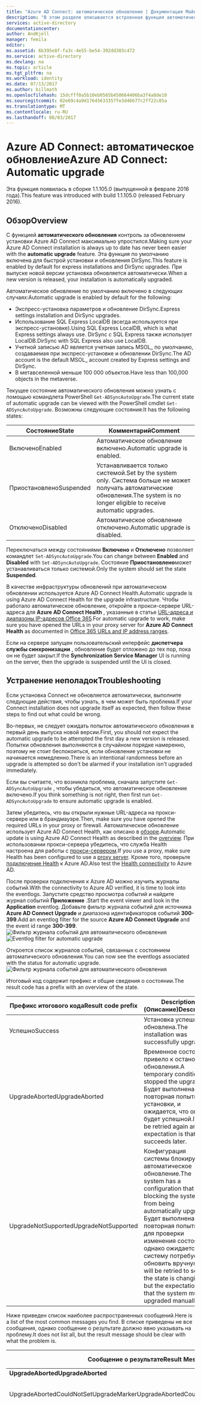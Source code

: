```yaml
---
title: "Azure AD Connect: автоматическое обновление | Документация Майкрософт"
description: "В этом разделе описывается встроенная функция автоматического обновления в Azure AD Connect."
services: active-directory
documentationcenter: 
author: AndKjell
manager: femila
editor: 
ms.assetid: 6b395e8f-fa3c-4e55-be54-392dd303c472
ms.service: active-directory
ms.devlang: na
ms.topic: article
ms.tgt_pltfrm: na
ms.workload: identity
ms.date: 07/13/2017
ms.author: billmath
ms.openlocfilehash: 15dcfff0a5b10eb0565b450664406ba3f4a8de10
ms.sourcegitcommit: 02e69c4a9d17645633357fe3d46677c2ff22c85a
ms.translationtype: MT
ms.contentlocale: ru-RU
ms.lasthandoff: 08/03/2017
---
```

# <a name="azure-ad-connect-automatic-upgrade"></a><span data-ttu-id="b2036-103">Azure AD Connect: автоматическое обновление</span><span class="sxs-lookup"><span data-stu-id="b2036-103">Azure AD Connect: Automatic upgrade</span></span>
<span data-ttu-id="b2036-104">Эта функция появилась в сборке 1.1.105.0 (выпущенной в феврале 2016 года).</span><span class="sxs-lookup"><span data-stu-id="b2036-104">This feature was introduced with build 1.1.105.0 (released February 2016).</span></span>

## <a name="overview"></a><span data-ttu-id="b2036-105">Обзор</span><span class="sxs-lookup"><span data-stu-id="b2036-105">Overview</span></span>
<span data-ttu-id="b2036-106">С функцией **автоматического обновления** контроль за обновлением установки Azure AD Connect максимально упростился.</span><span class="sxs-lookup"><span data-stu-id="b2036-106">Making sure your Azure AD Connect installation is always up to date has never been easier with the **automatic upgrade** feature.</span></span> <span data-ttu-id="b2036-107">Эта функция по умолчанию включена для быстрой установки и обновления DirSync.</span><span class="sxs-lookup"><span data-stu-id="b2036-107">This feature is enabled by default for express installations and DirSync upgrades.</span></span> <span data-ttu-id="b2036-108">При выпуске новой версии установка обновляется автоматически.</span><span class="sxs-lookup"><span data-stu-id="b2036-108">When a new version is released, your installation is automatically upgraded.</span></span>

<span data-ttu-id="b2036-109">Автоматическое обновление по умолчанию включено в следующих случаях:</span><span class="sxs-lookup"><span data-stu-id="b2036-109">Automatic upgrade is enabled by default for the following:</span></span>

* <span data-ttu-id="b2036-110">Экспресс-установка параметров и обновление DirSync.</span><span class="sxs-lookup"><span data-stu-id="b2036-110">Express settings installation and DirSync upgrades.</span></span>
* <span data-ttu-id="b2036-111">Использование SQL Express LocalDB (всегда используется при экспресс-установке).</span><span class="sxs-lookup"><span data-stu-id="b2036-111">Using SQL Express LocalDB, which is what Express settings always use.</span></span> <span data-ttu-id="b2036-112">DirSync с SQL Express также использует LocalDB.</span><span class="sxs-lookup"><span data-stu-id="b2036-112">DirSync with SQL Express also use LocalDB.</span></span>
* <span data-ttu-id="b2036-113">Учетной записью AD является учетная запись MSOL_ по умолчанию, создаваемая при экспресс-установке и обновлении DirSync.</span><span class="sxs-lookup"><span data-stu-id="b2036-113">The AD account is the default MSOL_ account created by Express settings and DirSync.</span></span>
* <span data-ttu-id="b2036-114">В метавселенной меньше 100 000 объектов.</span><span class="sxs-lookup"><span data-stu-id="b2036-114">Have less than 100,000 objects in the metaverse.</span></span>

<span data-ttu-id="b2036-115">Текущее состояние автоматического обновления можно узнать с помощью командлета PowerShell `Get-ADSyncAutoUpgrade`.</span><span class="sxs-lookup"><span data-stu-id="b2036-115">The current state of automatic upgrade can be viewed with the PowerShell cmdlet `Get-ADSyncAutoUpgrade`.</span></span> <span data-ttu-id="b2036-116">Возможны следующие состояния:</span><span class="sxs-lookup"><span data-stu-id="b2036-116">It has the following states:</span></span>

| <span data-ttu-id="b2036-117">Состояние</span><span class="sxs-lookup"><span data-stu-id="b2036-117">State</span></span> | <span data-ttu-id="b2036-118">Комментарий</span><span class="sxs-lookup"><span data-stu-id="b2036-118">Comment</span></span> |
| --- | --- |
| <span data-ttu-id="b2036-119">Включено</span><span class="sxs-lookup"><span data-stu-id="b2036-119">Enabled</span></span> |<span data-ttu-id="b2036-120">Автоматическое обновление включено.</span><span class="sxs-lookup"><span data-stu-id="b2036-120">Automatic upgrade is enabled.</span></span> |
| <span data-ttu-id="b2036-121">Приостановлено</span><span class="sxs-lookup"><span data-stu-id="b2036-121">Suspended</span></span> |<span data-ttu-id="b2036-122">Устанавливается только системой.</span><span class="sxs-lookup"><span data-stu-id="b2036-122">Set by the system only.</span></span> <span data-ttu-id="b2036-123">Система больше не может получать автоматические обновления.</span><span class="sxs-lookup"><span data-stu-id="b2036-123">The system is no longer eligible to receive automatic upgrades.</span></span> |
| <span data-ttu-id="b2036-124">Отключено</span><span class="sxs-lookup"><span data-stu-id="b2036-124">Disabled</span></span> |<span data-ttu-id="b2036-125">Автоматическое обновление отключено.</span><span class="sxs-lookup"><span data-stu-id="b2036-125">Automatic upgrade is disabled.</span></span> |

<span data-ttu-id="b2036-126">Переключаться между состояниями **Включено** и **Отключено** позволяет командлет `Set-ADSyncAutoUpgrade`.</span><span class="sxs-lookup"><span data-stu-id="b2036-126">You can change between **Enabled** and **Disabled** with `Set-ADSyncAutoUpgrade`.</span></span> <span data-ttu-id="b2036-127">Состояние **Приостановлено**может устанавливаться только системой.</span><span class="sxs-lookup"><span data-stu-id="b2036-127">Only the system should set the state **Suspended**.</span></span>

<span data-ttu-id="b2036-128">В качестве инфраструктуры обновлений при автоматическом обновлении используется Azure AD Connect Health.</span><span class="sxs-lookup"><span data-stu-id="b2036-128">Automatic upgrade is using Azure AD Connect Health for the upgrade infrastructure.</span></span> <span data-ttu-id="b2036-129">Чтобы работало автоматическое обновление, откройте в прокси-сервере URL-адреса для **Azure AD Connect Health** , указанные в статье [URL-адреса и диапазоны IP-адресов Office 365](https://support.office.com/article/Office-365-URLs-and-IP-address-ranges-8548a211-3fe7-47cb-abb1-355ea5aa88a2).</span><span class="sxs-lookup"><span data-stu-id="b2036-129">For automatic upgrade to work, make sure you have opened the URLs in your proxy server for **Azure AD Connect Health** as documented in [Office 365 URLs and IP address ranges](https://support.office.com/article/Office-365-URLs-and-IP-address-ranges-8548a211-3fe7-47cb-abb1-355ea5aa88a2).</span></span>

<span data-ttu-id="b2036-130">Если на сервере запущен пользовательский интерфейс **диспетчера службы синхронизации** , обновление будет отложено до тех пор, пока он не будет закрыт.</span><span class="sxs-lookup"><span data-stu-id="b2036-130">If the **Synchronization Service Manager** UI is running on the server, then the upgrade is suspended until the UI is closed.</span></span>

## <a name="troubleshooting"></a><span data-ttu-id="b2036-131">Устранение неполадок</span><span class="sxs-lookup"><span data-stu-id="b2036-131">Troubleshooting</span></span>
<span data-ttu-id="b2036-132">Если установка Connect не обновляется автоматически, выполните следующие действия, чтобы узнать, в чем может быть проблема.</span><span class="sxs-lookup"><span data-stu-id="b2036-132">If your Connect installation does not upgrade itself as expected, then follow these steps to find out what could be wrong.</span></span>

<span data-ttu-id="b2036-133">Во-первых, не следует ожидать попыток автоматического обновления в первый день выпуска новой версии.</span><span class="sxs-lookup"><span data-stu-id="b2036-133">First, you should not expect the automatic upgrade to be attempted the first day a new version is released.</span></span> <span data-ttu-id="b2036-134">Попытки обновления выполняются в случайном порядке намеренно, поэтому не стоит беспокоиться, если обновление установки не начинается немедленно.</span><span class="sxs-lookup"><span data-stu-id="b2036-134">There is an intentional randomness before an upgrade is attempted so don't be alarmed if your installation isn't upgraded immediately.</span></span>

<span data-ttu-id="b2036-135">Если вы считаете, что возникла проблема, сначала запустите `Get-ADSyncAutoUpgrade` , чтобы убедиться, что автоматическое обновление включено.</span><span class="sxs-lookup"><span data-stu-id="b2036-135">If you think something is not right, then first run `Get-ADSyncAutoUpgrade` to ensure automatic upgrade is enabled.</span></span>

<span data-ttu-id="b2036-136">Затем убедитесь, что вы открыли нужные URL-адреса на прокси-сервере или в брандмауэре.</span><span class="sxs-lookup"><span data-stu-id="b2036-136">Then, make sure you have opened the required URLs in your proxy or firewall.</span></span> <span data-ttu-id="b2036-137">Автоматическое обновление использует Azure AD Connect Health, как описано в [обзоре](#overview).</span><span class="sxs-lookup"><span data-stu-id="b2036-137">Automatic update is using Azure AD Connect Health as described in the [overview](#overview).</span></span> <span data-ttu-id="b2036-138">При использовании прокси-сервера убедитесь, что служба Health настроена для работы с [прокси-сервером](../connect-health/active-directory-aadconnect-health-agent-install.md#configure-azure-ad-connect-health-agents-to-use-http-proxy).</span><span class="sxs-lookup"><span data-stu-id="b2036-138">If you use a proxy, make sure Health has been configured to use a [proxy server](../connect-health/active-directory-aadconnect-health-agent-install.md#configure-azure-ad-connect-health-agents-to-use-http-proxy).</span></span> <span data-ttu-id="b2036-139">Кроме того, проверьте [подключение Health](../connect-health/active-directory-aadconnect-health-agent-install.md#test-connectivity-to-azure-ad-connect-health-service) к Azure AD.</span><span class="sxs-lookup"><span data-stu-id="b2036-139">Also test the [Health connectivity](../connect-health/active-directory-aadconnect-health-agent-install.md#test-connectivity-to-azure-ad-connect-health-service) to Azure AD.</span></span>

<span data-ttu-id="b2036-140">После проверки подключения к Azure AD можно изучить журналы событий.</span><span class="sxs-lookup"><span data-stu-id="b2036-140">With the connectivity to Azure AD verified, it is time to look into the eventlogs.</span></span> <span data-ttu-id="b2036-141">Запустите средство просмотра событий и найдите журнал событий **Приложение** .</span><span class="sxs-lookup"><span data-stu-id="b2036-141">Start the event viewer and look in the **Application** eventlog.</span></span> <span data-ttu-id="b2036-142">Добавьте фильтр журнала событий для источника **Azure AD Connect Upgrade** и диапазона идентификаторов событий **300-399**.</span><span class="sxs-lookup"><span data-stu-id="b2036-142">Add an eventlog filter for the source **Azure AD Connect Upgrade** and the event id range **300-399**.</span></span>  
<span data-ttu-id="b2036-143">![Фильтр журнала событий для автоматического обновления](./media/active-directory-aadconnect-feature-automatic-upgrade/eventlogfilter.png)</span><span class="sxs-lookup"><span data-stu-id="b2036-143">![Eventlog filter for automatic upgrade](./media/active-directory-aadconnect-feature-automatic-upgrade/eventlogfilter.png)</span></span>  

<span data-ttu-id="b2036-144">Откроется список журналов событий, связанных с состоянием автоматического обновления.</span><span class="sxs-lookup"><span data-stu-id="b2036-144">You can now see the eventlogs associated with the status for automatic upgrade.</span></span>  
![Фильтр журнала событий для автоматического обновления](./media/active-directory-aadconnect-feature-automatic-upgrade/eventlogresult.png)  

<span data-ttu-id="b2036-146">Итоговый код содержит префикс и общие сведения о состоянии.</span><span class="sxs-lookup"><span data-stu-id="b2036-146">The result code has a prefix with an overview of the state.</span></span>

| <span data-ttu-id="b2036-147">Префикс итогового кода</span><span class="sxs-lookup"><span data-stu-id="b2036-147">Result code prefix</span></span> | <span data-ttu-id="b2036-148">Description (Описание)</span><span class="sxs-lookup"><span data-stu-id="b2036-148">Description</span></span> |
| --- | --- |
| <span data-ttu-id="b2036-149">Успешно</span><span class="sxs-lookup"><span data-stu-id="b2036-149">Success</span></span> |<span data-ttu-id="b2036-150">Установка успешно обновлена.</span><span class="sxs-lookup"><span data-stu-id="b2036-150">The installation was successfully upgraded.</span></span> |
| <span data-ttu-id="b2036-151">UpgradeAborted</span><span class="sxs-lookup"><span data-stu-id="b2036-151">UpgradeAborted</span></span> |<span data-ttu-id="b2036-152">Временное состояние привело к остановке обновления.</span><span class="sxs-lookup"><span data-stu-id="b2036-152">A temporary condition stopped the upgrade.</span></span> <span data-ttu-id="b2036-153">Будет выполнена повторная попытка установки, и ожидается, что она будет успешной.</span><span class="sxs-lookup"><span data-stu-id="b2036-153">It will be retried again and the expectation is that it succeeds later.</span></span> |
| <span data-ttu-id="b2036-154">UpgradeNotSupported</span><span class="sxs-lookup"><span data-stu-id="b2036-154">UpgradeNotSupported</span></span> |<span data-ttu-id="b2036-155">Конфигурация системы блокирует автоматическое обновление.</span><span class="sxs-lookup"><span data-stu-id="b2036-155">The system has a configuration that is blocking the system from being automatically upgraded.</span></span> <span data-ttu-id="b2036-156">Будет выполнена повторная попытка для проверки изменения состояния, однако ожидается, что систему потребуется обновить вручную.</span><span class="sxs-lookup"><span data-stu-id="b2036-156">It will be retried to see if the state is changing, but the expectation is that the system must be upgraded manually.</span></span> |

<span data-ttu-id="b2036-157">Ниже приведен список наиболее распространенных сообщений.</span><span class="sxs-lookup"><span data-stu-id="b2036-157">Here is a list of the most common messages you find.</span></span> <span data-ttu-id="b2036-158">В списке приведены не все сообщения, однако сообщение о результате должно явно указывать на проблему.</span><span class="sxs-lookup"><span data-stu-id="b2036-158">It does not list all, but the result message should be clear with what the problem is.</span></span>

| <span data-ttu-id="b2036-159">Сообщение о результате</span><span class="sxs-lookup"><span data-stu-id="b2036-159">Result Message</span></span> | <span data-ttu-id="b2036-160">Description (Описание)</span><span class="sxs-lookup"><span data-stu-id="b2036-160">Description</span></span> |
| --- | --- |
| <span data-ttu-id="b2036-161">**UpgradeAborted**</span><span class="sxs-lookup"><span data-stu-id="b2036-161">**UpgradeAborted**</span></span> | |
| <span data-ttu-id="b2036-162">UpgradeAbortedCouldNotSetUpgradeMarker</span><span class="sxs-lookup"><span data-stu-id="b2036-162">UpgradeAbortedCouldNotSetUpgradeMarker</span></span> |<span data-ttu-id="b2036-163">Не удалось сделать запись в реестре.</span><span class="sxs-lookup"><span data-stu-id="b2036-163">Could not write to the registry.</span></span> |
| <span data-ttu-id="b2036-164">UpgradeAbortedInsufficientDatabasePermissions</span><span class="sxs-lookup"><span data-stu-id="b2036-164">UpgradeAbortedInsufficientDatabasePermissions</span></span> |<span data-ttu-id="b2036-165">Встроенная группа администраторов не имеет разрешений в базе данных.</span><span class="sxs-lookup"><span data-stu-id="b2036-165">The built-in administrators group does not have permissions to the database.</span></span> <span data-ttu-id="b2036-166">Для решения этой проблемы необходимо установить обновление до новейшей версии Azure AD Connect вручную.</span><span class="sxs-lookup"><span data-stu-id="b2036-166">Manually upgrade to the latest version of Azure AD Connect to address this issue.</span></span> |
| <span data-ttu-id="b2036-167">UpgradeAbortedInsufficientDiskSpace</span><span class="sxs-lookup"><span data-stu-id="b2036-167">UpgradeAbortedInsufficientDiskSpace</span></span> |<span data-ttu-id="b2036-168">Недостаточно дискового пространства для поддержки обновления.</span><span class="sxs-lookup"><span data-stu-id="b2036-168">There is not enough disc space to support an upgrade.</span></span> |
| <span data-ttu-id="b2036-169">UpgradeAbortedSecurityGroupsNotPresent</span><span class="sxs-lookup"><span data-stu-id="b2036-169">UpgradeAbortedSecurityGroupsNotPresent</span></span> |<span data-ttu-id="b2036-170">Не удалось найти и разрешить все группы безопасности, используемые модулем синхронизации.</span><span class="sxs-lookup"><span data-stu-id="b2036-170">Could not find and resolve all security groups used by the sync engine.</span></span> |
| <span data-ttu-id="b2036-171">UpgradeAbortedServiceCanNotBeStarted</span><span class="sxs-lookup"><span data-stu-id="b2036-171">UpgradeAbortedServiceCanNotBeStarted</span></span> |<span data-ttu-id="b2036-172">Не удалось запустить **синхронизацию Microsoft Azure AD** для службы NT.</span><span class="sxs-lookup"><span data-stu-id="b2036-172">The NT Service **Microsoft Azure AD Sync** failed to start.</span></span> |
| <span data-ttu-id="b2036-173">UpgradeAbortedServiceCanNotBeStopped</span><span class="sxs-lookup"><span data-stu-id="b2036-173">UpgradeAbortedServiceCanNotBeStopped</span></span> |<span data-ttu-id="b2036-174">Не удалось остановить **синхронизацию Microsoft Azure AD** для службы NT.</span><span class="sxs-lookup"><span data-stu-id="b2036-174">The NT Service **Microsoft Azure AD Sync** failed to stop.</span></span> |
| <span data-ttu-id="b2036-175">UpgradeAbortedServiceIsNotRunning</span><span class="sxs-lookup"><span data-stu-id="b2036-175">UpgradeAbortedServiceIsNotRunning</span></span> |<span data-ttu-id="b2036-176">**Синхронизация Microsoft Azure AD** для службы NT не выполняется.</span><span class="sxs-lookup"><span data-stu-id="b2036-176">The NT Service **Microsoft Azure AD Sync** is not running.</span></span> |
| <span data-ttu-id="b2036-177">UpgradeAbortedSyncCycleDisabled</span><span class="sxs-lookup"><span data-stu-id="b2036-177">UpgradeAbortedSyncCycleDisabled</span></span> |<span data-ttu-id="b2036-178">Параметр SyncCycle в [планировщике](active-directory-aadconnectsync-feature-scheduler.md) был отключен.</span><span class="sxs-lookup"><span data-stu-id="b2036-178">The SyncCycle option in the [scheduler](active-directory-aadconnectsync-feature-scheduler.md) has been disabled.</span></span> |
| <span data-ttu-id="b2036-179">UpgradeAbortedSyncExeInUse</span><span class="sxs-lookup"><span data-stu-id="b2036-179">UpgradeAbortedSyncExeInUse</span></span> |<span data-ttu-id="b2036-180">На сервере открыт [пользовательский интерфейс Synchronization Service Manager](active-directory-aadconnectsync-service-manager-ui.md) .</span><span class="sxs-lookup"><span data-stu-id="b2036-180">The [synchronization service manager UI](active-directory-aadconnectsync-service-manager-ui.md) is open on the server.</span></span> |
| <span data-ttu-id="b2036-181">UpgradeAbortedSyncOrConfigurationInProgress</span><span class="sxs-lookup"><span data-stu-id="b2036-181">UpgradeAbortedSyncOrConfigurationInProgress</span></span> |<span data-ttu-id="b2036-182">Выполняется мастер установки, или синхронизация была запланирована вне планировщика.</span><span class="sxs-lookup"><span data-stu-id="b2036-182">The installation wizard is running or a sync was scheduled outside the scheduler.</span></span> |
| <span data-ttu-id="b2036-183">**UpgradeNotSupported**</span><span class="sxs-lookup"><span data-stu-id="b2036-183">**UpgradeNotSupported**</span></span> | |
| <span data-ttu-id="b2036-184">UpgradeNotSupportedCustomizedSyncRules</span><span class="sxs-lookup"><span data-stu-id="b2036-184">UpgradeNotSupportedCustomizedSyncRules</span></span> |<span data-ttu-id="b2036-185">Пользователь добавил собственные правила в конфигурацию.</span><span class="sxs-lookup"><span data-stu-id="b2036-185">You have added your own custom rules to the configuration.</span></span> |
| <span data-ttu-id="b2036-186">UpgradeNotSupportedDeviceWritebackEnabled</span><span class="sxs-lookup"><span data-stu-id="b2036-186">UpgradeNotSupportedDeviceWritebackEnabled</span></span> |<span data-ttu-id="b2036-187">Включена функция [обратной записи устройства](active-directory-aadconnect-feature-device-writeback.md) .</span><span class="sxs-lookup"><span data-stu-id="b2036-187">You have enabled the [device writeback](active-directory-aadconnect-feature-device-writeback.md) feature.</span></span> |
| <span data-ttu-id="b2036-188">UpgradeNotSupportedGroupWritebackEnabled</span><span class="sxs-lookup"><span data-stu-id="b2036-188">UpgradeNotSupportedGroupWritebackEnabled</span></span> |<span data-ttu-id="b2036-189">Включена функция [обратной записи групп](active-directory-aadconnect-feature-preview.md#group-writeback) .</span><span class="sxs-lookup"><span data-stu-id="b2036-189">You have enabled the [group writeback](active-directory-aadconnect-feature-preview.md#group-writeback) feature.</span></span> |
| <span data-ttu-id="b2036-190">UpgradeNotSupportedInvalidPersistedState</span><span class="sxs-lookup"><span data-stu-id="b2036-190">UpgradeNotSupportedInvalidPersistedState</span></span> |<span data-ttu-id="b2036-191">Установка не является экспресс-установкой параметров или обновлением DirSync.</span><span class="sxs-lookup"><span data-stu-id="b2036-191">The installation is not an Express settings or a DirSync upgrade.</span></span> |
| <span data-ttu-id="b2036-192">UpgradeNotSupportedMetaverseSizeExceeeded</span><span class="sxs-lookup"><span data-stu-id="b2036-192">UpgradeNotSupportedMetaverseSizeExceeeded</span></span> |<span data-ttu-id="b2036-193">В метавселенной больше 100 000 объектов.</span><span class="sxs-lookup"><span data-stu-id="b2036-193">You have more than 100,000 objects in the metaverse.</span></span> |
| <span data-ttu-id="b2036-194">UpgradeNotSupportedMultiForestSetup</span><span class="sxs-lookup"><span data-stu-id="b2036-194">UpgradeNotSupportedMultiForestSetup</span></span> |<span data-ttu-id="b2036-195">Выполняется подключение к нескольким лесам.</span><span class="sxs-lookup"><span data-stu-id="b2036-195">You are connecting to more than one forest.</span></span> <span data-ttu-id="b2036-196">Экспресс-установка подключается только к одному лесу.</span><span class="sxs-lookup"><span data-stu-id="b2036-196">Express setup only connects to one forest.</span></span> |
| <span data-ttu-id="b2036-197">UpgradeNotSupportedNonLocalDbInstall</span><span class="sxs-lookup"><span data-stu-id="b2036-197">UpgradeNotSupportedNonLocalDbInstall</span></span> |<span data-ttu-id="b2036-198">Вы не используете базу данных SQL Server Express LocalDB.</span><span class="sxs-lookup"><span data-stu-id="b2036-198">You are not using a SQL Server Express LocalDB database.</span></span> |
| <span data-ttu-id="b2036-199">UpgradeNotSupportedNonMsolAccount</span><span class="sxs-lookup"><span data-stu-id="b2036-199">UpgradeNotSupportedNonMsolAccount</span></span> |<span data-ttu-id="b2036-200">[Учетная запись соединителя AD](active-directory-aadconnect-accounts-permissions.md#active-directory-account) больше не является учетной записью MSOL_ по умолчанию.</span><span class="sxs-lookup"><span data-stu-id="b2036-200">The [AD Connector account](active-directory-aadconnect-accounts-permissions.md#active-directory-account) is not the default MSOL_ account anymore.</span></span> |
| <span data-ttu-id="b2036-201">UpgradeNotSupportedStagingModeEnabled</span><span class="sxs-lookup"><span data-stu-id="b2036-201">UpgradeNotSupportedStagingModeEnabled</span></span> |<span data-ttu-id="b2036-202">Сервер настроен для работы в [промежуточном режиме](active-directory-aadconnectsync-operations.md#staging-mode).</span><span class="sxs-lookup"><span data-stu-id="b2036-202">The server is set to be in [staging mode](active-directory-aadconnectsync-operations.md#staging-mode).</span></span> |
| <span data-ttu-id="b2036-203">UpgradeNotSupportedUserWritebackEnabled</span><span class="sxs-lookup"><span data-stu-id="b2036-203">UpgradeNotSupportedUserWritebackEnabled</span></span> |<span data-ttu-id="b2036-204">Включена функция [обратной записи пользователей](active-directory-aadconnect-feature-preview.md#user-writeback) .</span><span class="sxs-lookup"><span data-stu-id="b2036-204">You have enabled the [user writeback](active-directory-aadconnect-feature-preview.md#user-writeback) feature.</span></span> |

## <a name="next-steps"></a><span data-ttu-id="b2036-205">Дальнейшие действия</span><span class="sxs-lookup"><span data-stu-id="b2036-205">Next steps</span></span>
<span data-ttu-id="b2036-206">Узнайте больше об [интеграции локальных удостоверений с Azure Active Directory](active-directory-aadconnect.md).</span><span class="sxs-lookup"><span data-stu-id="b2036-206">Learn more about [Integrating your on-premises identities with Azure Active Directory](active-directory-aadconnect.md).</span></span>
